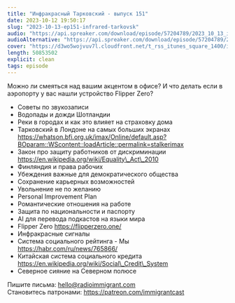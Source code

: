```yaml
---
title: "Инфракрасный Тарковский - выпуск 151"
date: 2023-10-12 19:50:17
slug: "2023-10-13-ep151-infrared-tarkovsk"
audio: "https://api.spreaker.com/download/episode/57204789/2023_10_13_icast_ep151_infrared_tarkovsky.mp3"
audioAlternative: "https://api.spreaker.com/download/episode/57204789/2023_10_13_icast_ep151_infrared_tarkovsky.mp3"
cover: "https://d3wo5wojvuv7l.cloudfront.net/t_rss_itunes_square_1400/images.spreaker.com/original/8e00a39d200882adf436c25c1890af82.jpg"
length: 50853502
explicit: clean
tags: episode
---
```


Можно ли смеяться над вашим акцентом в офисе? И что делать если в аэропорту у вас нашли устройство Flipper Zero?  
  
* Советы по звукозаписи  
* Водопады и дожди Шотландии  
* Реки в городах и как это влияет на страховку дома  
* Тарковский в Лондоне на самых больших экранах https://whatson.bfi.org.uk/imax/Online/default.asp?BOparam::WScontent::loadArticle::permalink=stalkerimax  
* Закон про защиту работников от дискриминации https://en.wikipedia.org/wiki/Equality\_Act\_2010  
* Финляндия и права рабочих  
* Убеждения важные для демократического общества  
* Сохранение карьерных возможностей  
* Увольнение не по желанию  
* Personal Improvement Plan  
* Романтические отношения на работе  
* Защита по национальности и паспорту  
* AI для перевода подкастов на языки мира  
* Flipper Zero https://flipperzero.one/  
* Инфракрасные сигналы  
* Система социального рейтинга - Мы https://habr.com/ru/news/765866/  
* Китайская система социального кредита https://en.wikipedia.org/wiki/Social\_Credit\_System  
* Северное сияние на Северном полюсе  
  
Пишите письма: hello@radioimmigrant.com  
Становитесь патронами: https://patreon.com/immigrantcast
